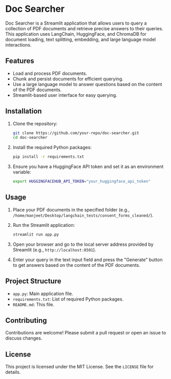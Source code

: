 # Doc Searcher

Doc Searcher is a Streamlit application that allows users to query a collection of PDF documents and retrieve precise answers to their queries. This application uses LangChain, HuggingFace, and ChromaDB for document loading, text splitting, embedding, and large language model interactions.

## Features

- Load and process PDF documents.
- Chunk and persist documents for efficient querying.
- Use a large language model to answer questions based on the content of the PDF documents.
- Streamlit-based user interface for easy querying.

## Installation

1. Clone the repository:

    ```bash
    git clone https://github.com/your-repo/doc-searcher.git
    cd doc-searcher
    ```

2. Install the required Python packages:

    ```bash
    pip install -r requirements.txt
    ```

3. Ensure you have a HuggingFace API token and set it as an environment variable:

    ```bash
    export HUGGINGFACEHUB_API_TOKEN="your_huggingface_api_token"
    ```

## Usage

1. Place your PDF documents in the specified folder (e.g., `/home/manjeet/Desktop/langchain_tests/consent_forms_cleaned/`).

2. Run the Streamlit application:

    ```bash
    streamlit run app.py
    ```

3. Open your browser and go to the local server address provided by Streamlit (e.g., `http://localhost:8501`).

4. Enter your query in the text input field and press the "Generate" button to get answers based on the content of the PDF documents.

## Project Structure

- `app.py`: Main application file.
- `requirements.txt`: List of required Python packages.
- `README.md`: This file.

## Contributing

Contributions are welcome! Please submit a pull request or open an issue to discuss changes.

## License

This project is licensed under the MIT License. See the `LICENSE` file for details.
